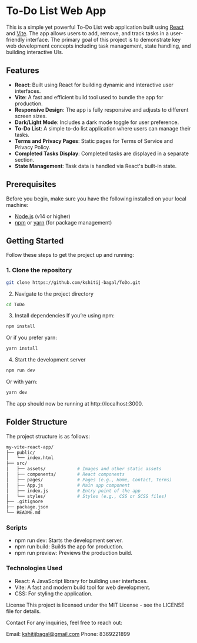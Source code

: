 # To-Do List Web App

This is a simple yet powerful To-Do List web application built using [React](https://reactjs.org/) and [Vite](https://vitejs.dev/). The app allows users to add, remove, and track tasks in a user-friendly interface. The primary goal of this project is to demonstrate key web development concepts including task management, state handling, and building interactive UIs.


## Features

- **React**: Built using React for building dynamic and interactive user interfaces.
- **Vite**: A fast and efficient build tool used to bundle the app for production.
- **Responsive Design**: The app is fully responsive and adjusts to different screen sizes.
- **Dark/Light Mode**: Includes a dark mode toggle for user preference.
- **To-Do List**: A simple to-do list application where users can manage their tasks.
- **Terms and Privacy Pages**: Static pages for Terms of Service and Privacy Policy.
- **Completed Tasks Display**: Completed tasks are displayed in a separate section.
- **State Management**: Task data is handled via React's built-in state.

## Prerequisites

Before you begin, make sure you have the following installed on your local machine:

- [Node.js](https://nodejs.org/) (v14 or higher)
- [npm](https://www.npmjs.com/) or [yarn](https://yarnpkg.com/) (for package management)

## Getting Started

Follow these steps to get the project up and running:

### 1. Clone the repository

```bash
git clone https://github.com/kshitij-bagal/ToDo.git
```

2. Navigate to the project directory
```bash
cd ToDo
```

3. Install dependencies
If you’re using npm:

```bash
npm install
```
Or if you prefer yarn:

```bash
yarn install
```
4. Start the development server
```bash
npm run dev
```
Or with yarn:

```bash
yarn dev
```
The app should now be running at http://localhost:3000.

## Folder Structure
The project structure is as follows:

```bash
my-vite-react-app/
├── public/
│   └── index.html
├── src/
│   ├── assets/            # Images and other static assets
│   ├── components/        # React components
│   ├── pages/             # Pages (e.g., Home, Contact, Terms)
│   ├── App.js             # Main app component
│   ├── index.js           # Entry point of the app
│   └── styles/            # Styles (e.g., CSS or SCSS files)
├── .gitignore
├── package.json
└── README.md
```
### Scripts
* npm run dev: Starts the development server.
* npm run build: Builds the app for production.
* npm run preview: Previews the production build.

### Technologies Used

* React: A JavaScript library for building user interfaces.
* Vite: A fast and modern build tool for web development.
* CSS: For styling the application.

License
This project is licensed under the MIT License - see the LICENSE file for details.

Contact
For any inquiries, feel free to reach out:

Email: kshitijbagal@gmail.com
Phone: 8369221899
